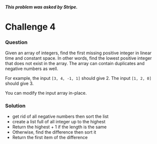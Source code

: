 ##### This problem was asked by Stripe.

# Challenge 4

### Question

Given an array of integers, find the first missing positive integer in linear time and constant space. In other words, find the lowest positive integer that does not exist in the array. The array can contain duplicates and negative numbers as well.

For example, the input `[3, 4, -1, 1]` should give 2. The input `[1, 2, 0]` should give 3.

You can modify the input array in-place.

### Solution

* get rid of all negative numbers then sort the list
* create a list full of all integer up to the highest
* Return the highest + 1 if the length is the same
* Otherwise, find the difference then sort it
* Return the first item of the difference
